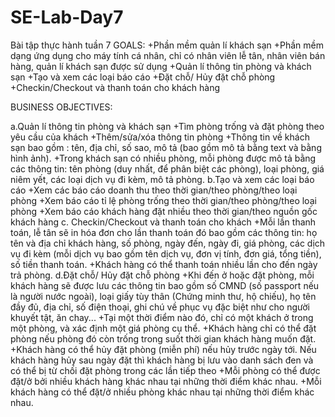 # SE-Lab-Day7
Bài tập thực hành tuần 7
GOALS:
+Phần mềm quản lí khách sạn
+Phần mềm dạng ứng dụng cho máy tính cá nhân, chỉ có nhân viên lễ tân, nhân viên bán hàng, quản lí khách sạn được sử dụng
+Quản lí thông tin phòng và khách sạn
+Tạo và xem các loại báo cáo
+Đặt chỗ/ Hủy đặt chỗ phòng
+Checkin/Checkout và thanh toán cho khách hàng

BUSINESS OBJECTIVES:

a.Quản lí thông tin phòng và khách sạn
+Tìm phòng trống và đặt phòng theo yêu cầu của khách
+Thêm/sửa/xóa thông tin phòng 
+Thông tin về khách sạn bao gồm : tên, địa chỉ, số sao, mô tả (bao gồm mô tả bằng text và bằng hình ảnh).
+Trong khách sạn có nhiều phòng, mỗi phòng được mô tả bằng các thông tin: tên phòng (duy nhất, để phân biệt các phòng), loại phòng, giá niêm yết, các loại dịch vụ đi kèm, mô tả phòng.
b.Tạo và xem các loại báo cáo
+Xem các báo cáo doanh thu theo thời gian/theo phòng/theo loại phòng
+Xem báo cáo tỉ lệ phòng trống theo thời gian/theo phòng/theo loại phòng
+Xem báo cáo khách hàng đặt nhiều theo thời gian/theo nguồn gốc khách hàng
c. Checkin/Checkout và thanh toán cho khách 
+Mỗi lần thanh toán, lễ tân sẽ in hóa đơn cho lần thanh toán đó bao gồm các thông tin: họ tên và địa chỉ khách hàng, số phòng, ngày đến, ngày đi, giá phòng, các dịch vụ đi kèm (mỗi dịch vụ bao gồm tên dịch vụ, đơn vị tính, đơn giá, tổng tiền), số tiền thanh toán.
+Khách hàng có thể thanh toán nhiều lần cho đến ngày trả phòng.
d.Đặt chỗ/ Hủy đặt chỗ phòng
+Khi đến ở hoặc đặt phòng, mỗi khách hàng sẽ được lưu các thông tin bao gồm số CMND (số passport nếu là người nước ngoài), loại giấy tùy thân (Chứng minh thư, hộ chiếu), họ tên đầy đủ, địa chỉ, số điện thoại, ghi chú về phục vụ đặc biệt như cho người khuyết tật, ăn chay...
+Tại một thời điểm nào đó, chỉ có một khách ở trong một phòng, và xác định một giá phòng cụ thể.
+Khách hàng chỉ có thể đặt phòng nếu phòng đó còn trống trong suốt thời gian khách hàng muốn đặt.
+Khách hàng có thể hủy đặt phòng (miễn phí) nếu hủy trước ngày tới. Nếu khách hàng hủy sau ngày đặt thì khách hàng bị lưu vào danh sách đen và có thể bị từ chối đặt phòng trong các lần tiếp theo
+Mỗi phòng có thể được đặt/ở bởi nhiều khách hàng khác nhau tại những thời điểm khác nhau.
+Mỗi khách hàng có thể đặt/ở nhiều phòng khác nhau tại những thời điểm khác nhau.
